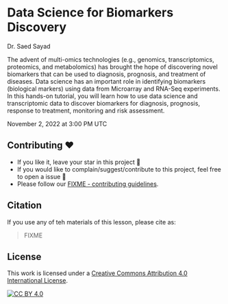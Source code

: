 # Data Science for Biomarkers Discovery

Dr. Saed Sayad 

The advent of multi-omics technologies (e.g., genomics, transcriptomics, proteomics, and metabolomics) has brought the hope of discovering novel biomarkers that can be used to diagnosis, prognosis, and treatment of diseases. Data science has an important role in identifying biomarkers (biological markers) using data from Microarray and RNA-Seq experiments. In this hands-on tutorial, you will learn how to use data science and transcriptomic data to discover biomarkers for diagnosis, prognosis, response to treatment, monitoring and risk assessment.

November 2, 2022 at 3:00 PM UTC

## Contributing :hearts:
- If you like it, leave your star in this project :star2:
- If you would like to complain/suggest/contribute to this project, feel free to open a issue :heart_decoration:
- Please follow our [FIXME - contributing guidelines](https://github.com/ISCB-Academy/FIXME/blob/main/CONTRIBUTING.md). 

## Citation

If you use any of teh materials of this lesson, please cite as:
> FIXME

## License

This work is licensed under a
[Creative Commons Attribution 4.0 International License][cc-by].

[![CC BY 4.0][cc-by-image]][cc-by]

[cc-by]: http://creativecommons.org/licenses/by/4.0/
[cc-by-image]: https://i.creativecommons.org/l/by/4.0/88x31.png
[cc-by-shield]: https://img.shields.io/badge/License-CC%20BY%204.0-lightgrey.svg

